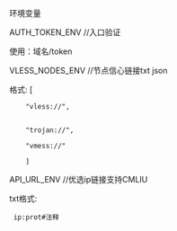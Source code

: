 环境变量

AUTH_TOKEN_ENV   //入口验证

  使用：域名/token

VLESS_NODES_ENV //节点信心链接txt json

   格式:
       [
       
        "vless://",
        
        
        "trojan://",
        
        "vmess://"
        
        ]
        
        
API_URL_ENV //优选ip链接支持CMLIU

  txt格式:
  
     ip:prot#注释
